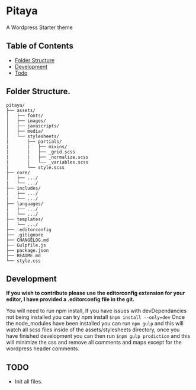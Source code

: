 # Pitaya
A Wordpress Starter theme

## Table of Contents

- [Folder Structure](#folder-structure)
- [Development](#development)
- [Todo](#todo)


## Folder Structure.

```
pitaya/
├── assets/
│   ├── fonts/
│   ├── images/
│   ├── javascripts/
│   ├── media/
│   └── stylesheets/
|       ├── partials/
|       |   ├── mixins/
|       |   ├── _grid.scss
|       |   ├── _normalize.scss
|       |   └── _variables.scss
|       └── style.scss
├── core/
│   ├── .../
|   └── .../
├── includes/
│   ├── .../
|   └── .../
├── languages/
│   ├── .../
|   └── .../
├── templates/
|   └── .../
├── .editorconfig
├── .gitignore
├── CHANGELOG.md
├── Gulpfile.js
├── package.json
├── README.md
└── style.css
```

## Development

**If you wish to contribute please use the editorconfig extension for your editor, I have provided a .editorconfig file in the git.**

You will need to run npm install, If you have issues with devDependancies not being installed you can try npm install
`$npm install --only=dev`
Once the node_modules have been installed you can run `npm gulp` and this will watch all scss files inside of the assets/stylesheets directory, once you have finished development you can then run `$npm gulp prodiction` and this will minimize the css and remove all comments and maps except for the wordpress header comments.

## TODO
* Init all files.

[pitaya-image]: https://www.michaelmano.com/pitaya.svg
[pitaya-url]: https://www.michaelmano.com